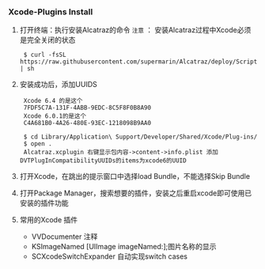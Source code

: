 ### Xcode-Plugins Install

1. 打开终端：执行安装Alcatraz的命令  `注意` ： 安装Alcatraz过程中Xcode必须是完全关闭的状态

		$ curl -fsSL https://raw.githubusercontent.com/supermarin/Alcatraz/deploy/Scripts/install.sh | sh
		
2. 安装成功后，添加UUIDS 
			
		Xcode 6.4 的是这个
		7FDF5C7A-131F-4ABB-9EDC-8C5F8F0B8A90
		Xcode 6.0.1的是这个
		C4A681B0-4A26-480E-93EC-1218098B9AA0
		
		$ cd Library/Application\ Support/Developer/Shared/Xcode/Plug-ins/
		$ open .
		Alcatraz.xcplugin 右键显示包内容->content->info.plist 添加DVTPlugInCompatibilityUUIDs的items为xcode6的UUID
		
3. 打开Xcode，在跳出的提示窗口中选择load Bundle，不能选择Skip Bundle
4. 打开Package Manager，搜索想要的插件，安装之后重启xcode即可使用已安装的插件功能
5. 常用的Xcode 插件

	- VVDocumenter 注释
	- KSImageNamed [UIImage imageNamed:];图片名称的显示
	- SCXcodeSwitchExpander 自动实现switch cases